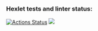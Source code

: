 ### Hexlet tests and linter status:
[![Actions Status](https://github.com/Shinkins/frontend-project-44/workflows/hexlet-check/badge.svg)](https://github.com/Shinkins/frontend-project-44/actions)
<a href="https://codeclimate.com/github/Shinkins/frontend-project-44/maintainability"><img src="https://api.codeclimate.com/v1/badges/8e0ff3d0c4d0f7717a54/maintainability" /></a>
